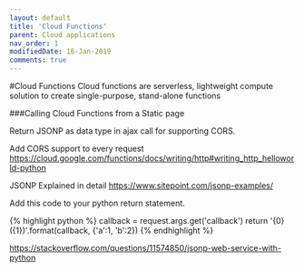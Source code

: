 ```yaml
---
layout: default
title: 'Cloud Functions'
parent: Cloud applications
nav_order: 1
modifiedDate: 16-Jan-2019
comments: true
---
```

#Cloud Functions
Cloud functions are serverless, lightweight compute solution to create single-purpose, stand-alone functions



###Calling Cloud Functions from a Static page

Return JSONP as data type in ajax call for supporting CORS. 

Add CORS support to every request
https://cloud.google.com/functions/docs/writing/http#writing_http_helloworld-python

JSONP Explained in detail
https://www.sitepoint.com/jsonp-examples/


Add this code to your python return statement.

{% highlight python %}
callback = request.args.get('callback')
return '{0}({1})'.format(callback, {'a':1, 'b':2})
{% endhighlight %}

https://stackoverflow.com/questions/11574850/jsonp-web-service-with-python



